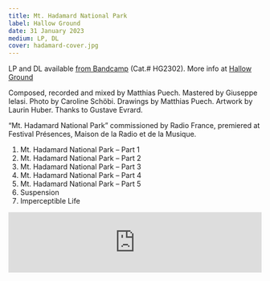 ```yaml
---
title: Mt. Hadamard National Park
label: Hallow Ground
date: 31 January 2023
medium: LP, DL
cover: hadamard-cover.jpg
---
```


LP and DL available [from Bandcamp](https://hallowground.bandcamp.com/album/matthias-puech-mt-hadamard-national-park) (Cat.# HG2302). More info at [Hallow Ground](https://hallowground.com/)

Composed, recorded and mixed by Matthias Puech. Mastered by Giuseppe Ielasi. Photo by Caroline Schöbi. Drawings by Matthias Puech. Artwork by Laurin Huber. Thanks to Gustave Evrard.

“Mt. Hadamard National Park” commissioned by Radio France, premiered at Festival Présences, Maison de la Radio et de la Musique.

1. Mt. Hadamard National Park – Part 1
2. Mt. Hadamard National Park – Part 2
3. Mt. Hadamard National Park – Part 3
4. Mt. Hadamard National Park – Part 4
5. Mt. Hadamard National Park – Part 5
6. Suspension
7. Imperceptible Life

<iframe style="border: 0; width: 100%; height: 120px;" src="https://bandcamp.com/EmbeddedPlayer/album=3927284573/size=large/bgcol=ffffff/linkcol=0687f5/tracklist=false/artwork=small/transparent=true/" seamless><a href="https://hallowground.bandcamp.com/album/matthias-puech-mt-hadamard-national-park">MATTHIAS PUECH - Mt. Hadamard National Park by Matthias Puech</a></iframe>
